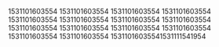 1531101603554
1531101603554
1531101603554
1531101603554
1531101603554
1531101603554
1531101603554
1531101603554
1531101603554
1531101603554
1531101603554
1531101603554
1531101603554
1531101603554
15311016035541531111541954